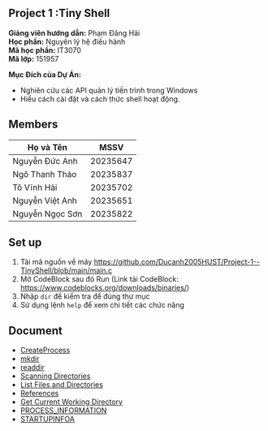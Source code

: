 ## Project 1 :Tiny Shell

**Giảng viên hướng dẫn:** Phạm Đăng Hải  
**Học phần:** Nguyên lý hệ điều hành  
**Mã học phần:** IT3070  
**Mã lớp:** 151957

**Mục Đích của Dự Án:**  
- Nghiên cứu các API quản lý tiến trình trong Windows
- Hiểu cách cài đặt và cách thức shell hoạt động.


## Members

| Họ và Tên      | MSSV     |
| --------------- | -------- |
| Nguyễn Đức Anh | 20235647 |
| Ngô Thanh Thảo   | 20235837 |
| Tô Vĩnh Hải | 20235702 |
| Nguyễn Việt Anh | 20235651 |
| Nguyễn Ngọc Sơn | 20235822 |

## Set up

1. Tải mã nguồn về máy
https://github.com/Ducanh2005HUST/Project-1--TinyShell/blob/main/main.c
2. Mở CodeBlock sau đó Run (Link tải CodeBlock: https://www.codeblocks.org/downloads/binaries/)
3. Nhập `dir` để kiểm tra để đúng thư mục
4. Sử dụng lệnh `help` để xem chi tiết các chức năng

## Document

- [CreateProcess](https://learn.microsoft.com/en-us/windows/win32/procthread/creating-processes)
- [mkdir](https://www.includehelp.com/c-programs/create-a-directory-using-mkdir-function.aspx#:~:text=Syntax%3A,%2C%20or%20-1%20on%20failure)
- [readdir](https://pubs.opengroup.org/onlinepubs/7990989775/xsh/readdir.html)
- [Scanning Directories](https://eslinuxprogramming.blogspot.com/2015/05/scanning-directories.html)
- [List Files and Directories](https://www.geeksforgeeks.org/c-program-list-files-sub-directories-directory/)
- [References](https://phantrung.files.wordpress.com/2017/01/bt-hdh-tuan-2.pdf)
- [Get Current Working Directory](https://learn.microsoft.com/en-us/cpp/c-runtime-library/reference/getcwd-wgetcwd?view=msvc-170)
- [PROCESS_INFORMATION](https://learn.microsoft.com/en-us/windows/win32/api/processthreadsapi/ns-processthreadsapi-process_information#syntax)
- [STARTUPINFOA](https://learn.microsoft.com/en-us/windows/win32/api/processthreadsapi/ns-processthreadsapi-startupinfoa)
